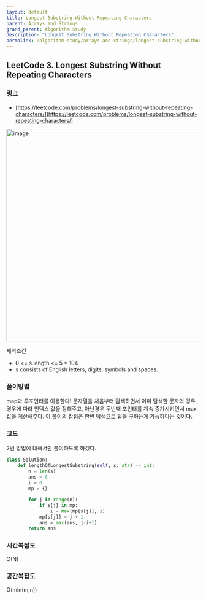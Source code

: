 ```yaml
---
layout: default
title: Longest Substring Without Repeating Characters
parent: Arrays and Strings
grand_parent: Algorithm Study
description: "Longest Substring Without Repeating Characters"
permalink: /algorithm-study/arrays-and-strings/longest-substring-without-repeating-characters
---
```


## LeetCode 3. Longest Substring Without Repeating Characters
### 링크
- [https://leetcode.com/problems/longest-substring-without-repeating-characters/](https://leetcode.com/problems/longest-substring-without-repeating-characters/)

<img width="553" alt="image" src="https://user-images.githubusercontent.com/39396725/196363281-78734c3f-8156-4d05-9209-8cc782a4faa3.png">

제약조건
- 0 <= s.length <= 5 * 104
- s consists of English letters, digits, symbols and spaces.

### 풀이방법
map과 투포인터를 이용한다! 문자열을 처음부터 탐색하면서 이미 탐색한 문자의 경우, 경우에 따라 인덱스 값을 정해주고, 아닌경우 두번째 포인터를 계속 증가시키면서 max값을 계산해주다.
이 풀이의 장점은 한번 탐색으로 답을 구하는게 가능하다는 것이다. 

### 코드 
2번 방법에 대해서만 풀이하도록 하겠다. 
```python
class Solution:
    def lengthOfLongestSubstring(self, s: str) -> int:
        n = len(s)
        ans = 0
        i = 0
        mp = {}
        
        for j in range(n):
            if s[j] in mp:
                i = max(mp[s[j]], i)
            mp[s[j]] = j + 1
            ans = max(ans, j-i+1)
        return ans
```

### 시간복잡도
O(N)

### 공간복잡도
O(min(m,n))
